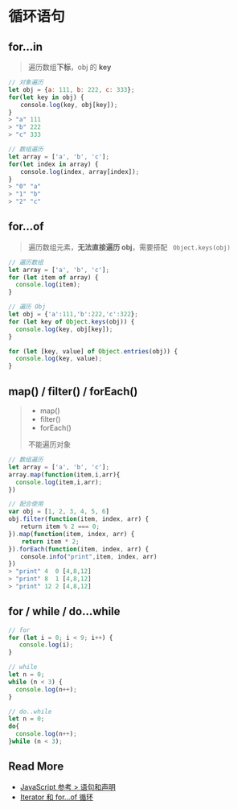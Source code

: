 # 循环语句

## for...in

>  遍历数组**下标**，obj 的 **key**

```js
// 对象遍历
let obj = {a: 111, b: 222, c: 333};
for(let key in obj) {
　　console.log(key, obj[key]);
}
> "a" 111
> "b" 222
> "c" 333

// 数组遍历
let array = ['a', 'b', 'c'];
for(let index in array) {
　　console.log(index, array[index]);
}
> "0" "a"
> "1" "b"
> "2" "c"
```

## for...of

> 遍历数组元素，**无法直接遍历 obj**，需要搭配 ` Object.keys(obj)`

```js
// 遍历数组
let array = ['a', 'b', 'c'];
for (let item of array) {
  console.log(item);
}

// 遍历 Obj
let obj = {'a':111,'b':222,'c':322};
for (let key of Object.keys(obj)) {
  console.log(key, obj[key]);
}

for (let [key, value] of Object.entries(obj)) {
  console.log(key, value);
}
```

## map() / filter() / forEach()

> - map()
> - filter()
> - forEach()
>
> 不能遍历对象

```js
// 数组遍历
let array = ['a', 'b', 'c'];
array.map(function(item,i,arr){
  console.log(item,i,arr);
})

// 配合使用
var obj = [1, 2, 3, 4, 5, 6]
obj.filter(function(item, index, arr) {
　　return item % 2 === 0;
}).map(function(item, index, arr) {
　  return item * 2;
}).forEach(function(item, index, arr) {
　　console.info("print",item, index, arr)
})
> "print" 4  0 [4,8,12]
> "print" 8  1 [4,8,12]
> "print" 12 2 [4,8,12]
```

## for / while / do...while

```js
// for
for (let i = 0; i < 9; i++) {
   console.log(i);
}

// while
let n = 0;
while (n < 3) {
  console.log(n++);
}

// do..while
let n = 0;
do{
  console.log(n++);
}while (n < 3);

```

## Read More

- [JavaScript 参考 > 语句和声明](https://developer.mozilla.org/zh-CN/docs/Web/JavaScript/Reference/Statements)
- [Iterator 和 for...of 循环](http://es6.ruanyifeng.com/#docs/iterator)